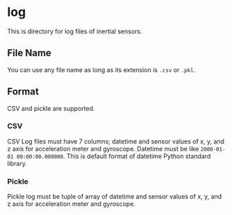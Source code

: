 # log
This is directory for log files of inertial sensors.

## File Name
You can use any file name as long as its extension is `.csv` or `.pkl`.

## Format
CSV and pickle are supported.

### CSV
CSV Log files must have 7 columns; datetime and sensor values of x, y, and z axis for acceleration meter and gyroscope.
Datetime must be like `2000-01-01 00:00:00.000000`.
This is default format of datetime Python standard library.

### Pickle
Pickle log must be tuple of array of datetime and sensor values of x, y, and z axis for acceleration meter and gyroscope.
